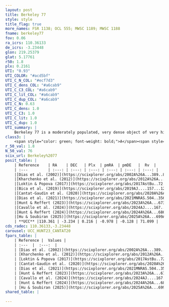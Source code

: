 ```yaml
---
layout: post
title: Berkeley 77
style: style
title_flag: true
more_names: FSR 1138; OCL 555; MWSC 1189; MWSC 1188
fname: berkeley77
fov: 0.06
ra_icrs: 110.36133
de_icrs: -3.23448
glon: 219.25379
glat: 5.17761
r50: 1.8
plx: 0.2161
UTI: "0.93"
UTI_COLOR: "#acd5bf"
UTI_C_N_COL: "#ecf7d3"
UTI_C_dens_COL: "#a6cab9"
UTI_C_C3_COL: "#a6cab9"
UTI_C_lit_COL: "#a6cab9"
UTI_C_dup_COL: "#a6cab9"
UTI_C_N: 0.63
UTI_C_dens: 1.0
UTI_C_C3: 1.0
UTI_C_lit: 1.0
UTI_C_dup: 1.0
UTI_summary: |
    Berkeley 77 is a moderately populated, very dense object of very high C3 quality. It is very well-studied in the literature.
class3: |
    <span style="color: green; font-weight: bold;">A</span><span style="color: green; font-weight: bold;">A</span>
r_50_val: 1.8
N_50_val: 76
scix_url: Berkeley%2077
posit_table: |
    | Reference    | RA    | DEC   | Plx  | pmRA  | pmDE   |  Rv  |
    | :---         | :---: | :---: | :---: | :---: | :---: | :---: |
    |[Dias et al. (2002)](https://scixplorer.org/abs/2002A%26A...389..871D) | 110.362 | -3.234 | -- | -1.8 | 0.56 | -- |
    |[Kharchenko et al. (2012)](https://scixplorer.org/abs/2012A%26A...543A.156K) | 110.362 | -3.233 | -- | -2.77 | -6.16 | -- |
    |[Loktin & Popova (2017)](https://scixplorer.org/abs/2017AstBu..72..257L) | 110.37 | -3.229 | -- | -1.889 | -9.318 | -- |
    |[Bica et al. (2019)](https://scixplorer.org/abs/2019AJ....157...12B) | 110.36 | -3.232 | -- | -- | -- | -- |
    |[Cantat-Gaudin et al. (2020)](https://scixplorer.org/abs/2020A%26A...640A...1C) | 110.362 | -3.234 | 0.257 | -1.001 | -0.113 | -- |
    |[Dias et al. (2021)](https://scixplorer.org/abs/2021MNRAS.504..356D) | 110.359 | -3.235 | 0.26 | -0.986 | -0.109 | -- |
    |[Hunt & Reffert (2023)](https://scixplorer.org/abs/2023A%26A...673A.114H) | 110.359 | -3.239 | 0.21 | -0.971 | -0.12 | 71.1 |
    |[Cavallo et al. (2024)](https://scixplorer.org/abs/2024AJ....167...12C) | 110.368 | -3.238 | 0.207 | -- | -- | -- |
    |[Hunt & Reffert (2024)](https://scixplorer.org/abs/2024A%26A...686A..42H) | 110.359 | -3.239 | 0.21 | -0.971 | -0.12 | 71.1 |
    |[Hu & Soubiran (2025)](https://scixplorer.org/abs/2025A%26A...699A.246H) | 110.368 | -3.238 | -- | -- | -- | -- |
    | **UCC** |110.361 | -3.234 | 0.216 | -0.978 | -0.128 | 71.099 | 
cds_radec: 110.36133,-3.23448
carousel: UCC_HUNT23_CANTAT20
fpars_table: |
    | Reference |  Values |
    | :---  |  :---:  |
    | [Dias et al. (2002)](https://scixplorer.org/abs/2002A%26A...389..871D) | `E(B-V)=0.12, Dist=4630.0, Age=8.8` |
    | [Kharchenko et al. (2012)](https://scixplorer.org/abs/2012A%26A...543A.156K) | `e_bv=0.125, distance=4699, log_age=8.835` |
    | [Loktin & Popova (2017)](https://scixplorer.org/abs/2017AstBu..72..257L) | `E(B-V)=0.233, Dmod=14.254, logt=8.95` |
    | [Cantat-Gaudin et al. (2020)](https://scixplorer.org/abs/2020A%26A...640A...1C) | `AVNN=0.29, DMNN=12.79, AgeNN=8.87` |
    | [Dias et al. (2021)](https://scixplorer.org/abs/2021MNRAS.504..356D) | `Av=0.499, Dist=3783, logage=8.84, [Fe/H]=-0.087` |
    | [Hunt & Reffert (2023)](https://scixplorer.org/abs/2023A%26A...673A.114H) | `AV50=0.176, diffAV50=1.281, MOD50=13.081, logAge50=8.976` |
    | [Cavallo et al. (2024)](https://scixplorer.org/abs/2024AJ....167...12C) | `AV50=0.85, dMod50=12.43, logAge50=8.95, [Fe/H]50=-0.69` |
    | [Hunt & Reffert (2024)](https://scixplorer.org/abs/2024A%26A...686A..42H) | `MassJ=590.732` |
    | [Hu & Soubiran (2025)](https://scixplorer.org/abs/2025A%26A...699A.246H) | `MA22=-0.24, MA23f=-0.45, MZ23=-0.18, MK24=-0.29, MF24=-0.19` |
shared_table: |
    
---
```


